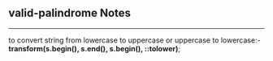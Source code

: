 <h2>valid-palindrome Notes</h2><hr>to convert string from lowercase to uppercase or uppercase to lowercase:- <strong>transform(s.begin(), s.end(), s.begin(), ::tolower)</strong>;
